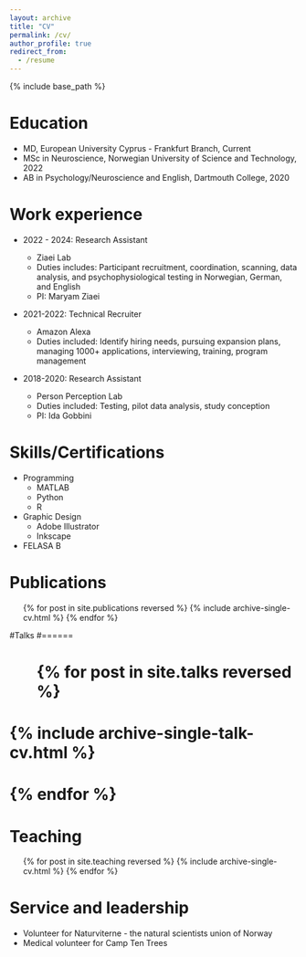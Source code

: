 ```yaml
---
layout: archive
title: "CV"
permalink: /cv/
author_profile: true
redirect_from:
  - /resume
---
```


{% include base_path %}

Education
======
* MD, European University Cyprus - Frankfurt Branch, Current
* MSc in Neuroscience, Norwegian University of Science and Technology, 2022
* AB in Psychology/Neuroscience and English, Dartmouth College, 2020

Work experience
======
* 2022 - 2024: Research Assistant
  * Ziaei Lab
  * Duties includes: Participant recruitment, coordination, scanning, data analysis, and psychophysiological testing in Norwegian, German, and English
  * PI: Maryam Ziaei

* 2021-2022: Technical Recruiter
  * Amazon Alexa
  * Duties included: Identify hiring needs, pursuing expansion plans, managing 1000+ applications, interviewing, training, program management

* 2018-2020: Research Assistant
  * Person Perception Lab
  * Duties included: Testing, pilot data analysis, study conception
  * PI: Ida Gobbini
  
Skills/Certifications
======
* Programming
  * MATLAB
  * Python
  * R
* Graphic Design
  * Adobe Illustrator
  * Inkscape
* FELASA B

Publications
======
  <ul>{% for post in site.publications reversed %}
    {% include archive-single-cv.html %}
  {% endfor %}</ul>
  
#Talks
#======
#  <ul>{% for post in site.talks reversed %}
#    {% include archive-single-talk-cv.html  %}
#  {% endfor %}</ul>
  
Teaching
======
  <ul>{% for post in site.teaching reversed %}
    {% include archive-single-cv.html %}
  {% endfor %}</ul>
  
Service and leadership
======
* Volunteer for Naturviterne - the natural scientists union of Norway
* Medical volunteer for Camp Ten Trees
